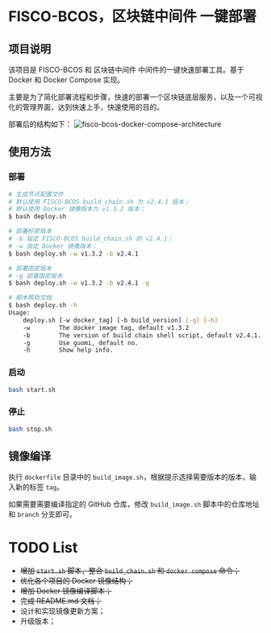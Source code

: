 # FISCO-BCOS，区块链中间件 一键部署

## 项目说明
该项目是 FISCO-BCOS 和 区块链中间件 中间件的一键快速部署工具。基于 Docker 和 Docker Compose 实现。

主要是为了简化部署流程和步骤，快速的部署一个区块链底层服务，以及一个可视化的管理界面，达到快速上手，快速使用的目的。

部署后的结构如下：
![fisco-bcos-docker-compose-architecture](https://img.tupm.net/2020/05/7D8E4C6141A6DF270B96D90EF3DCA775.jpg)

## 使用方法

### 部署

```Bash
# 生成节点配置文件
# 默认使用 FISCO-BCOS build_chain.sh 为 v2.4.1 版本；
# 默认使用 Docker 镜像版本为 v1.3.2 版本；
$ bash deploy.sh

# 部署标密版本
# -b 指定 FISCO-BCOS build_chain.sh 的 v2.4.1；
# -w 指定 Docker 镜像版本；
$ bash deploy.sh -w v1.3.2 -b v2.4.1 

# 部署国密版本
# -g 部署国密版本
$ bash deploy.sh -w v1.3.2 -b v2.4.1 -g

# 脚本帮助文档
$ bash deploy.sh -h
Usage:
    deploy.sh [-w docker_tag] [-b build_version] [-g] [-h]
    -w        The docker image tag, default v1.3.2
    -b        The version of build chain shell script, default v2.4.1.
    -g        Use guomi, default no.
    -h        Show help info.

```
### 启动

```Bash
bash start.sh
```
### 停止

```Bash
bash stop.sh
```

## 镜像编译
执行 `dockerfile` 目录中的 `build_image.sh`，根据提示选择需要版本的版本，输入新的标签 `tag`。

如果需要需要编译指定的 GitHub 仓库，修改 `build_image.sh` 脚本中的仓库地址和 `branch` 分支即可。

# TODO List

* ~~增加 `start.sh` 脚本，整合 `build_chain.sh` 和 `docker compose` 命令；~~
* ~~优化各个项目的 Docker 镜像结构；~~
* ~~增加 Docker 镜像编译脚本；~~
* ~~完成 README.md 文档；~~
* 设计和实现镜像更新方案；
* 升级版本；